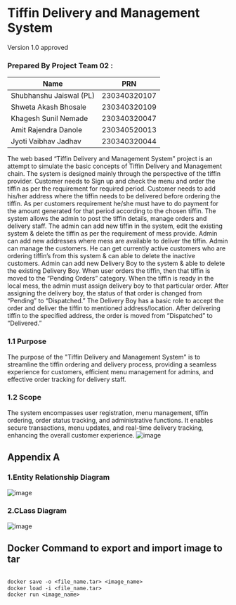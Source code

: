 # Tiffin Delivery and Management System

Version 1.0 approved

### Prepared By Project Team 02 :

| Name                  | PRN            |
|-----------------------|----------------|
| Shubhanshu Jaiswal (PL) | 230340320107  |
| Shweta Akash Bhosale   | 230340320109  |
| Khagesh Sunil Nemade   | 230340320047  |
| Amit Rajendra Danole   | 230340520013  |
| Jyoti Vaibhav Jadhav   | 230340320044  |


The web based “Tiffin Delivery and Management System” project is an attempt to simulate the basic concepts of Tiffin Delivery and Management chain. The system is designed mainly through the perspective of the tiffin provider.
Customer needs to Sign up and check the menu and order the tiffin as per the requirement for required period. Customer needs to add his/her address where the tiffin needs to be delivered before ordering the tiffin. As per customers requirement he/she must have to do payment for the amount generated for that period according to the chosen tiffin.
The system allows the admin to post the tiffin details, manage orders and delivery staff. The admin can add new tiffin in the system, edit the existing system & delete the tiffin as per the requirement of mess provide. Admin can add new addresses where mess are available to deliver the tiffin. Admin can manage the customers. He can get currently active customers who are ordering tiffin’s from this system & can able to delete the inactive customers. Admin can add new Delivery Boy to the system & able to delete the existing Delivery Boy.
When user orders the tiffin, then that tiffin is moved to the “Pending Orders” category. When the tiffin is ready in the local mess, the admin must assign delivery boy to that particular order. After assigning the delivery boy, the status of that order is changed from “Pending” to “Dispatched.” The Delivery Boy has a basic role to accept the order and deliver the tiffin to mentioned address/location. After delivering tiffin to the specified address, the order is moved from “Dispatched” to “Delivered.”

### 1.1 Purpose

The purpose of the "Tiffin Delivery and Management System" is to streamline the tiffin ordering and delivery process, providing a seamless experience for customers, efficient menu management for admins, and effective order tracking for delivery staff.

### 1.2 Scope

The system encompasses user registration, menu management, tiffin ordering, order status tracking, and administrative functions. It enables secure transactions, menu updates, and real-time delivery tracking, enhancing the overall customer experience.
![image](https://github.com/khageshnemade/AAHAR-A-Tiffin-Management-and-Delivery-System/assets/128049399/5ce93f43-5a0f-4bf9-95d6-6f585144899b)

## Appendix A

### 1.Entity Relationship Diagram

![image](https://github.com/khageshnemade/AAHAR-A-Tiffin-Management-and-Delivery-System/assets/128049399/a651c77f-02f9-48a5-b543-11bb6d6c94e9)

### 2.CLass Diagram

![image](https://github.com/khageshnemade/AAHAR-A-Tiffin-Management-and-Delivery-System/assets/128049399/ae076685-6611-4f79-8c09-7d11efe09f57)

## Docker Command to export and import image to tar

```Dockerfile

docker save -o <file_name.tar> <image_name>
docker load -i <file_name.tar>
docker run <image_name>
```
